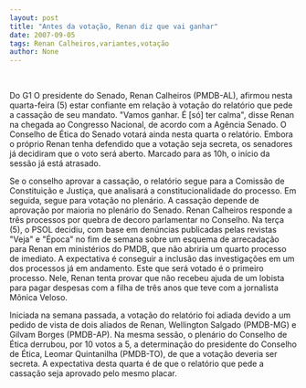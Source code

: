 ```yaml
---
layout: post
title: "Antes da votação, Renan diz que vai ganhar"
date: 2007-09-05
tags: Renan Calheiros,variantes,votação
author: None
---
```

&nbsp;
&nbsp;

Do G1
O presidente do Senado, Renan Calheiros (PMDB-AL), afirmou nesta quarta-feira (5) estar confiante em rela&ccedil;&atilde;o &agrave; vota&ccedil;&atilde;o do relat&oacute;rio que pede a cassa&ccedil;&atilde;o de seu mandato. &quot;Vamos ganhar. &Eacute; [s&oacute;] ter calma&quot;, disse Renan na chegada ao Congresso Nacional, de acordo com a Ag&ecirc;ncia Senado.
O Conselho de &Eacute;tica do Senado votar&aacute; ainda nesta quarta o relat&oacute;rio. Embora o pr&oacute;prio Renan tenha defendido que a vota&ccedil;&atilde;o seja secreta, os senadores j&aacute; decidiram que o voto ser&aacute; aberto. Marcado para as 10h, o in&iacute;cio da sess&atilde;o j&aacute; est&aacute; atrasado.

Se o conselho aprovar a cassa&ccedil;&atilde;o, o relat&oacute;rio segue para a Comiss&atilde;o de Constitui&ccedil;&atilde;o e Justi&ccedil;a, que analisar&aacute; a constitucionalidade do processo. Em seguida, segue para vota&ccedil;&atilde;o no plen&aacute;rio. A cassa&ccedil;&atilde;o depende de aprova&ccedil;&atilde;o por maioria no plen&aacute;rio do Senado.
Renan Calheiros responde a tr&ecirc;s processos por quebra de decoro parlamentar no Conselho. Na ter&ccedil;a (5), o PSOL decidiu, com base em den&uacute;ncias publicadas pelas revistas &quot;Veja&quot; e &quot;&Eacute;poca&quot; no fim de semana sobre um esquema de arrecada&ccedil;&atilde;o para Renan em minist&eacute;rios do PMDB, que n&atilde;o abriria um quarto processo de imediato. A expectativa &eacute; conseguir a inclus&atilde;o das investiga&ccedil;&otilde;es em um dos processos j&aacute; em andamento.
Este que ser&aacute; votado &eacute; o primeiro processo. Nele, Renan tenta provar que n&atilde;o recebeu ajuda de um lobista para pagar despesas com a filha de tr&ecirc;s anos que teve com a jornalista M&ocirc;nica Veloso. 

Iniciada na semana passada, a vota&ccedil;&atilde;o do relat&oacute;rio foi adiada devido a um pedido de vista de dois aliados de Renan, Wellington Salgado (PMDB-MG) e Gilvam Borges (PMDB-AP). 
Na mesma sess&atilde;o, o plen&aacute;rio do Conselho de &Eacute;tica derrubou, por 10 votos a 5, a determina&ccedil;&atilde;o do presidente do Conselho de &Eacute;tica, Leomar Quintanilha (PMDB-TO), de que a vota&ccedil;&atilde;o deveria ser secreta. A expectativa desta quarta &eacute; de que o relat&oacute;rio que pede a cassa&ccedil;&atilde;o seja aprovado pelo mesmo placar.
&nbsp; 
